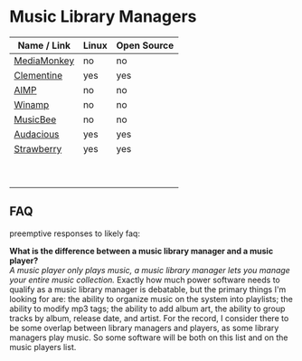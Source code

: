 # Music Library Managers
| Name / Link                                      | Linux | Open Source |
| ------------------------------------------------ | ----- | ----------- |
| [MediaMonkey](https://www.mediamonkey.com/)      | no    | no          |
| [Clementine](https://www.clementine-player.org/) | yes   | yes         |
| [AIMP](http://www.aimp.ru/)                      | no    | no          |
| [Winamp](http://www.winamp.com/)                 | no    | no          |
| [MusicBee](https://www.getmusicbee.com/)         | no    | no          |
| [Audacious](https://audacious-media-player.org/) | yes   | yes         |
| [Strawberry](https://www.strawbs.org/)           | yes   | yes         |
| []() |  |  |
| []() |  |  |
| []() |  |  |
| []() |  |  |
| []() |  |  |
| []() |  |  |
| []() |  |  |
| []() |  |  |
| []() |  |  |

## FAQ
preemptive responses to likely faq:

**What is the difference between a music library manager and a music player?**  
*A music player only plays music, a music library manager lets you manage your entire music collection.* Exactly how much power software needs to qualify as a music library manager is debatable, but the primary things I'm looking for are: the ability to organize music on the system into playlists; the ability to modify mp3 tags; the ability to add album art, the ability to group tracks by album, release date, and artist. For the record, I consider there to be some overlap between library managers and players, as some library managers play music. So some software will be both on this list and on the music players list.
